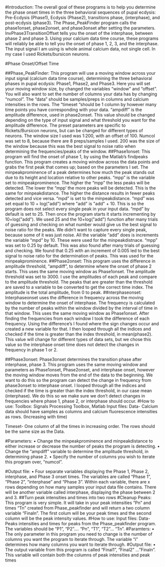 #Introduction:
The overall goal of these programs is to help you determine the phase onset times in the three behavioral sequences of pupal ecdysis: Pre-Ecdysis (Phase1), Ecdysis (Phase2), transitions phase, (interphase), and post-ecdysis (phase3). The Phase_PeakFinder program calls the phase1onset, phase2onset, and phase3onset after setting the parameters. InvPhase3TransitionOffset tells you the onset of the interphase, between phase 2 and phase 3. Using your calcium data time course, these programs will reliably be able to tell you the onset of phase 1, 2, 3, and the interphase. The input signal I am using is whole animal calcium data, not single cell. In my case I used Rickets/bursicon neurons. 

#Phase Onset/Offset Time

##Phase_PeakFinder:
This program will use a moving window across your input signal (calcium data time course), determining the three behavioral phases in pupal ecdysis: Phase1, Phase2, and Phase3.  Here you will set your moving window size, by changed the variables “window” and “offset”. You will also want to set the number of columns your data has by changing “numcol”. The “data” should be samples/preps in columns and calcium intensities in the rows. The “timeset “should be 1 column by however many time points you have corresponding with your data. “ampdiff” is the amplitude difference, used in phase2onset.  This value should be changed depending on the type of input signal and what threshold you want for the amplitude difference.  The preset parameters are specific to Rickets/Bursicon neurons, but can be changed for different types of neurons.  The window size I used was 1:200, with an offset of 100. Numcol was set to 8, because there are 8 preps/samples I used. 200 was the size of the window because this was the best signal to noise ratio when determining the frequencies/peaks of the window. 
##Phase1onset:
This program will find the onset of phase 1, by using the Matlab’s findpeaks function. This program creates a moving window across the data points and grabs the first peak that comes up; based on the parameters I set. The minpeakprominence of a peak determines how much the peak stands out due to its height and location relative to other peaks.  “mpp” is the variable set to minpeakprominence. The higher the “mpp” the less peaks will be detected. The lower the “mpp’ the more peaks will be detected. This is the same for minpeakdistance.  The higher the distance results in fewer peaks detected and vice versa. “mpd” is set to the minpeakdistance.  “mpd” was set  equal to  10 + log("add") where "add" is "add" + 10. This is so the program does not select every single peak in your input data. “mpd” by default is set to 25. Then once the program starts it starts incrementing by 10+log("add"). We used 25 and the 10+log("add") function after many trials of guessing and checking on what number would give us the best signal to noise ratio for the peaks. We didn’t want to capture every single peak, because some of it was just noise.  All the variable “add” does is increments the variable “mpd” by 10. These were used for the minpeakdistnace.  “mpp” was set to 0.25 by default. This was also found after many trials of guessing and checking. We found that 0.25 with an increment of 0.005 led to the best signal to noise ratio for the determination of peaks. This was used for the minpeakprominence.
##Phase2onset:
This program uses the difference in amplitude threshold, “ampdiff”, to determine where the onset of phase 2 starts. This uses the same moving window as Phase1onset. The amplitude threshold was set to 3000. I use the amplitudes of each peak and compare to the amplitude threshold. The peaks that are greater than the threshold are saved to a variable to be converted to get the correct time index. The amplitude is the total amplitude, from 0 to peak. 
##nterphaseonset:
Interphaseonset uses the difference in frequency across the moving window to determine the onset of interphase. The frequency is calculated by the number of peaks within the window divided by the interval of time in that window. This uses the same moving window as Phase1onset.  After finding the frequencies from each window I took the difference of each frequency.  Using the difference’s I found where the sign changes occur and created a new variable for that. I then looped through all the indices and checked if the time is greater than the index threshold, in mean(phase2). This value will change for different types of data sets, but we chose this value so the interphase onset time does not detect the changes in frequency in phase 1 or 2.

##Phase3onset:
Phase3onset determines the transition phase after interphase, phase 3. This program uses the same moving window and parameters as Phase1onset, Phase2onset, and interphase onset, however the moving window moves from the end of the data to the beginning. We want to do this so the program can detect the change in frequency from phase3onset to interphase onset. I looped through all the indices and checked if the time is greater than the index threshold, in our case mean (interphase). We do this so we make sure we don’t detect changes in frequencies where phase 1,  phase 2, or interphase should occur. 
#How to use:
Toolbox: Signals Processing Toolbox, Matlab
Input files:
Data- Calcium data should have samples as columns and calcium fluorescence intensities as rows. (Increasing with time)

Timeset- One column of all the times in increasing order. The rows should be the same size as the Data.

#Parameters:
•	Change the minpeakprominence and minpeakdistance to either increase or decrease the number of peaks the program is detecting.
•	Change the “ampdiff” variable to determine the amplitude threshold, in determining phase 2. 
•	Specify the number of columns you wish to iterate this program over, “numcol”.

#Output file:
•	Four separate variables displaying the Phase 1, Phase 2, interphase, and Phase 3 onset times. The variables are called “Phase 1”, “Phase 2”, “interphase” and “Phase 3”. Within each variable, there are x rows depending on how many samples your input data file contains.  There will be another variable called interphase, displaying the phase between 2 and 3.
##Turn peak intensities and times into two rows
#Cleanup Peaks:
This program is very simple. It will take in your peak intensities “Pn” and times “Tn” created from Phase_peakfinder and will return a two column variable “Finaln”. The first colum will be your peak times and the second column will be the peak intensity values.
#How to use:
Input files:
Data- Peaks intensities and times for peaks from the Phase_peakfinder  program. The variables should be “P1”, “P2”…. “Pn”, “T1”, “T2”… “Tn”.
#Paramters:
•	The only parameter in this program you need to change is the number of columns you want the program to iterate through. The variable “i” determines how many columns you want to iterate through.
#Output file:
•	 The output variable from this program is called “Final1”, “Final2” …”Finaln”. This variable will contain both the columns of peak intensities and peak times
